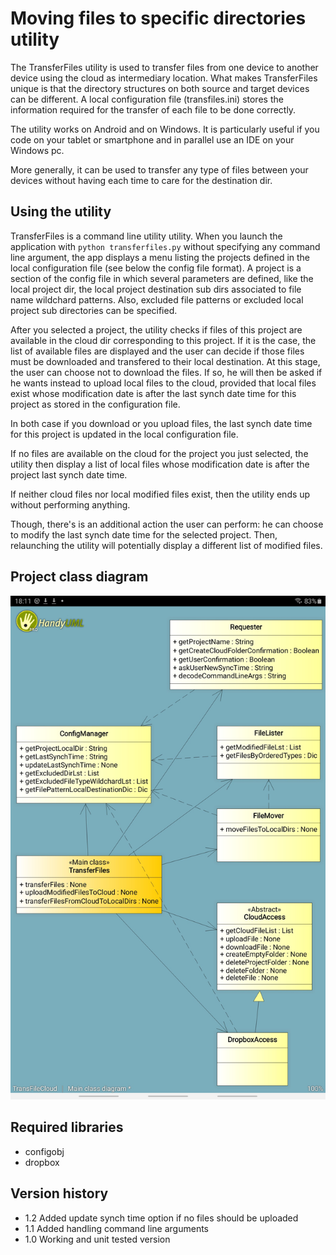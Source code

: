 # Moving files to specific directories utility
The TransferFiles utility is used to transfer files from one device to 
another device using the cloud as intermediary location. What makes 
TransferFiles unique is that the directory structures on both source and
target devices can be different. A local configuration file (transfiles.ini)
stores the information required for the transfer of each file to be done 
correctly.

The utility works on Android and on Windows. It is particularly useful if you 
code on your tablet or smartphone and in parallel use an IDE on your Windows 
pc.

More generally, it can be used to transfer any type of files between your 
devices without having each time to care for the destination dir.

## Using the utility
TransferFiles is a command line utility utility. When you launch the 
application with `python transferfiles.py` without specifying any command line
argument, the app displays a menu listing the projects defined in the local
configuration file (see below the config file format). A project is a section
of the config file in which several parameters are defined, like the local
project dir, the local project destination sub dirs associated to file name 
wildchard patterns. Also, excluded file patterns or excluded local project
sub directories can be specified.

After you selected a project, the utility checks if files of this project are
available in the cloud dir corresponding to this project. If it is the case,
the list of available files are displayed and the user can decide if those
files must be downloaded and transfered to their local destination. At this
stage, the user can choose not to download the files. If so, he will then be
asked if he wants instead to upload local files to the cloud, provided that
local files exist whose modification date is after the last synch date time
for this project as stored in the configuration file.

In both case if you download or you upload files, the last synch date time
for this project is updated in the local configuration file.

If no files are available on the cloud for the project you just selected, the
utility then display a list of local files whose modification date is after the 
project last synch date time. 

If neither cloud files nor local modified files exist, then the utility ends
up without performing anything.

Though, there's is an additional action the user can perform: he can choose
to modify the last synch date time for the selected project. Then, relaunching
the utility will potentially display a different list of modified files.

## Project class diagram
<p align="center">
  <img src="images/class_diagram.jpg" width="600" title="Transfer File class diagram">
</p>

## Required libraries
- configobj
- dropbox

## Version history
- 1.2 Added update synch time option if no files should be uploaded
- 1.1 Added handling command line arguments
- 1.0 Working and unit tested version